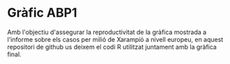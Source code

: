 # Gràfic ABP1
Amb l'objectiu d'assegurar la reproductivitat de la gràfica mostrada a l'informe sobre els casos per milió de Xarampió a nivell europeu, en aquest repositori de github us deixem el codi R utilitzat juntament amb la gràfica final.